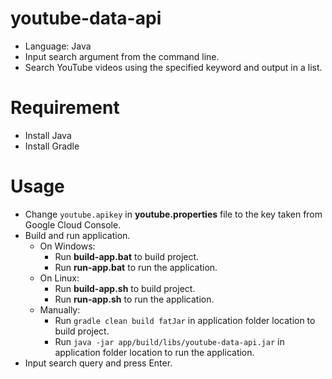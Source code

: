 # youtube-data-api

- Language: Java
- Input search argument from the command line.
- Search YouTube videos using the specified keyword and output in a list.

# Requirement
- Install Java
- Install Gradle

# Usage
- Change `youtube.apikey` in **youtube.properties** file to the key taken from Google Cloud Console.
- Build and run application.
    - On Windows:
        - Run **build-app.bat** to build project.
        - Run **run-app.bat** to run the application.
    - On Linux:
        - Run **build-app.sh** to build project.
        - Run **run-app.sh** to run the application.
    - Manually:
        - Run `gradle clean build fatJar` in application folder location to build project.
        - Run `java -jar app/build/libs/youtube-data-api.jar` in application folder location to run the application.
- Input search query and press Enter.
